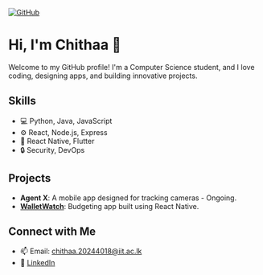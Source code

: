 [![GitHub](https://img.shields.io/badge/Welcome%20to%20My%20Profile!-green?style=for-the-badge&logo=github)](https://github.com/ChithaaMadanayake)
# Hi, I'm Chithaa 👋

Welcome to my GitHub profile! I'm a Computer Science student, and I love coding, designing apps, and building innovative projects.

## Skills
- 💻 Python, Java, JavaScript
- ⚙️ React, Node.js, Express
- 📱 React Native, Flutter
- 🔒 Security, DevOps

## Projects
- **Agent X**: A mobile app designed for tracking cameras - Ongoing.
- **[WalletWatch](https://wallet-watch.github.io/)**: Budgeting app built using React Native.

## Connect with Me
- 📫 Email: chithaa.20244018@iit.ac.lk
- 💼 [LinkedIn](www.linkedin.com/in/chithaa-mithmaa-madanayake-a3814a293)
